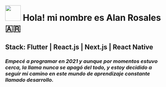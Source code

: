 #  <img src="https://github.com/user-attachments/assets/5a7625b1-7a1c-4b1d-93e4-b6b612ed537c" width="50" height="50"> Hola! mi nombre es Alan Rosales 🇦🇷
## Stack: Flutter | React.js | Next.js | React Native
### *Empecé a programar en 2021 y aunque por momentos estuvo cerca, la llama nunca se apagó del todo, y estoy decidido a seguir mi camino en este mundo de aprendizaje constante llamado desarrollo.*

